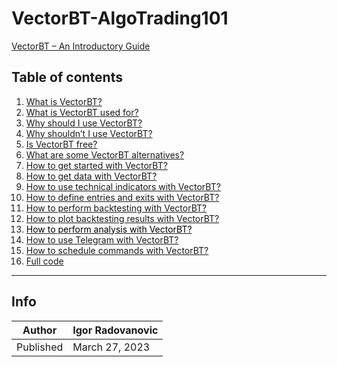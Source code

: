 # VectorBT-AlgoTrading101

[VectorBT – An Introductory Guide](https://algotrading101.com/learn/vectorbt-guide/)

## Table of contents

<ol><li><a href="https://algotrading101.com/learn/vectorbt-guide/#what-is-vectorbt">What is VectorBT?</a></li><li><a href="https://algotrading101.com/learn/vectorbt-guide/#vectorbt-use">What is VectorBT used for?</a></li><li><a href="https://algotrading101.com/learn/vectorbt-guide/#vectorbt-pros">Why should I use VectorBT?</a></li><li><a href="https://algotrading101.com/learn/vectorbt-guide/#vectorbt-cons">Why shouldn’t I use VectorBT?</a></li><li><a href="https://algotrading101.com/learn/vectorbt-guide/#vectorbt-free">Is VectorBT free?</a></li><li><a href="https://algotrading101.com/learn/vectorbt-guide/#vectorbt-alternatives">What are some VectorBT alternatives?</a></li><li><a href="https://algotrading101.com/learn/vectorbt-guide/#vectorbt-start">How to get started with VectorBT?</a></li><li><a href="https://algotrading101.com/learn/vectorbt-guide/#vectorbt-get-data">How to get data with VectorBT?</a></li><li><a href="https://algotrading101.com/learn/vectorbt-guide/#vectorbt-technical-indicators">How to use technical indicators with VectorBT?</a></li><li><a href="https://algotrading101.com/learn/vectorbt-guide/#vectorbt-define-entries-and-exits">How to define entries and exits with VectorBT?</a></li><li><a href="https://algotrading101.com/learn/vectorbt-guide/#vectorbt-perform-backtesting">How to perform backtesting with VectorBT?</a></li><li><a href="https://algotrading101.com/learn/vectorbt-guide/#vectorbt-plot-backtesting">How to plot backtesting results with VectorBT?</a></li><li><a href="https://algotrading101.com/learn/vectorbt-guide/#vectorbt-perform-analysis"><span style="color: initial;">How to perform analysis with VectorBT?</span></a></li><li><a href="https://algotrading101.com/learn/vectorbt-guide/#vectorbt-telegram">How to use Telegram with VectorBT?</a></li><li><a href="https://algotrading101.com/learn/vectorbt-guide/#vectorbt-schedule-commands">How to schedule commands with VectorBT?</a></li><li><a href="https://algotrading101.com/learn/vectorbt-guide/#vectorbt-full-code">Full code</a></li></ol>

----------
## Info

| Author | Igor Radovanovic
--- | ---
| Published | March 27, 2023
